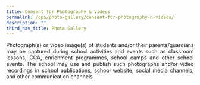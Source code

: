 ```yaml
---
title: Consent for Photography & Videos
permalink: /ops/photo-gallery/consent-for-photography-n-videos/
description: ""
third_nav_title: Photo Gallery
---
```

<div style='text-align: justify;'>
Photograph(s) or video image(s) of students and/or their parents/guardians may be captured during school activities and events such as classroom lessons, CCA, enrichment programmes, school camps and other school events. The school may use and publish such photographs and/or video recordings in school publications, school website, social media channels, and other communication channels.